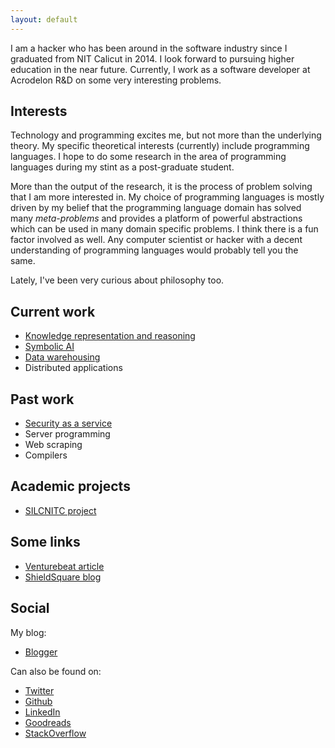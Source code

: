 ```yaml
---
layout: default
---
```


I am a hacker who has been around in the software industry since I graduated from NIT Calicut in 2014. I look forward to pursuing higher education in the near future.  Currently, I work as a software developer at Acrodelon R&D on some very interesting problems.

## Interests

Technology and programming excites me, but not more than the underlying theory. My specific theoretical interests (currently) include programming languages. I hope to do some research in the area of programming languages during my stint as a post-graduate student. 

More than the output of the research, it is the process of problem solving that I am more interested in. My choice of programming languages is mostly driven by my belief that the programming language domain has solved many *meta-problems* and provides a platform of powerful abstractions which can be used in many domain specific problems. I think there is a fun factor involved as well. Any computer scientist or hacker with a decent understanding of programming languages would probably tell you the same.

Lately, I've been very curious about philosophy too.  

## Current work

* [Knowledge representation and reasoning](https://en.wikipedia.org/wiki/Knowledge_representation_and_reasoning)
* [Symbolic AI](https://en.wikipedia.org/wiki/Symbolic_artificial_intelligence) 
* [Data warehousing](https://en.wikipedia.org/wiki/Data_warehouse)
* Distributed applications

## Past work

* [Security as a service](https://en.wikipedia.org/wiki/Security_as_a_service)
* Server programming
* Web scraping
* Compilers 

## Academic projects

* [SILCNITC project](http://silcnitc.github.io/about.html)
 
## Some links

* [Venturebeat article](http://venturebeat.com/2014/12/24/googles-no-captcha-recaptchas-may-not-be-as-bot-proof-as-we-thought)
* [ShieldSquare blog](http://www.shieldsquare.com/author/nachiappan-v/)

## Social

My blog:

* [Blogger](http://blog.nachivpn.me/)

Can also be found on:

* [Twitter](https://twitter.com/nachivpn)
* [Github](https://github.com/nachivpn)
* [LinkedIn](https://www.linkedin.com/in/nachivpn)
* [Goodreads](https://www.goodreads.com/user/show/45403127-nachi)
* [StackOverflow](http://stackoverflow.com/users/3928699/nachi)
